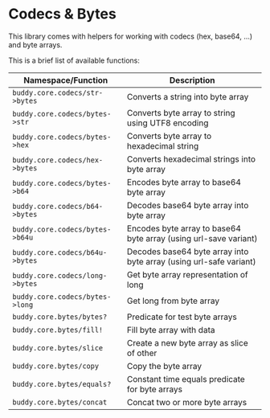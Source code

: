# Codecs & Bytes

This library comes with helpers for working with codecs (hex, base64,
...) and byte arrays.

This is a brief list of available functions:

| Namespace/Function | Description |
|---|---|
| `buddy.core.codecs/str->bytes` | Converts a string into byte array |
| `buddy.core.codecs/bytes->str` | Converts byte array to string using UTF8 encoding |
| `buddy.core.codecs/bytes->hex` | Converts byte array to hexadecimal string |
| `buddy.core.codecs/hex->bytes` | Converts hexadecimal strings into byte array |
| `buddy.core.codecs/bytes->b64` | Encodes byte array to base64 byte array |
| `buddy.core.codecs/b64->bytes` | Decodes base64 byte array into byte array |
| `buddy.core.codecs/bytes->b64u` | Encodes byte array to base64 byte array (using url-save variant) |
| `buddy.core.codecs/b64u->bytes` | Decodes base64 byte array into byte array (using url-safe variant) |
| `buddy.core.codecs/long->bytes` | Get byte array representation of long |
| `buddy.core.codecs/bytes->long` | Get long from byte array |
| `buddy.core.bytes/bytes?` | Predicate for test byte arrays |
| `buddy.core.bytes/fill!` | Fill byte array with data |
| `buddy.core.bytes/slice` | Create a new byte array as slice of other |
| `buddy.core.bytes/copy` | Copy the byte array |
| `buddy.core.bytes/equals?` | Constant time equals predicate for byte arrays |
| `buddy.core.bytes/concat` | Concat two or more byte arrays |

